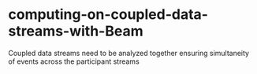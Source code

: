 # computing-on-coupled-data-streams-with-Beam
Coupled data streams need to be analyzed together ensuring simultaneity of events across the participant streams
